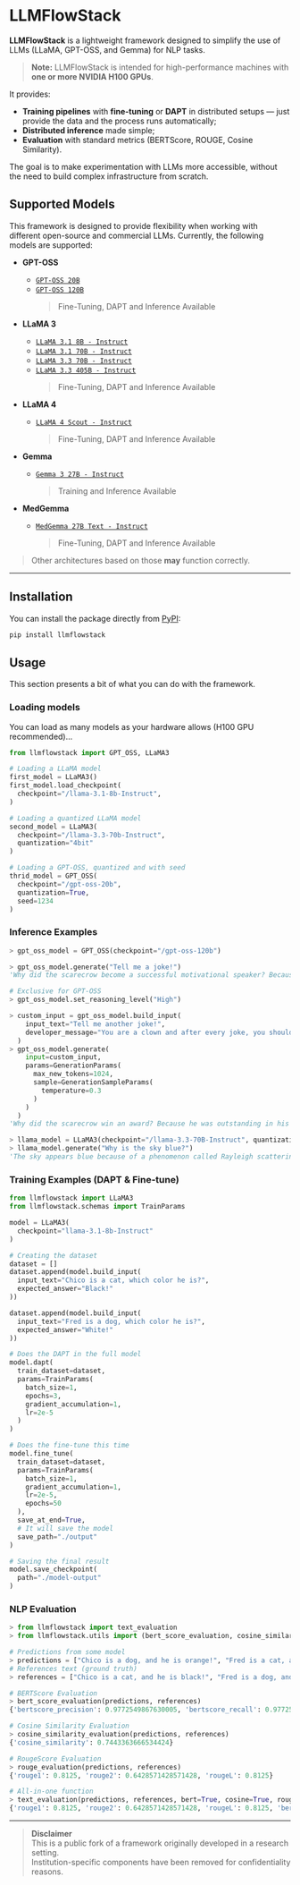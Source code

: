 # LLMFlowStack

**LLMFlowStack** is a lightweight framework designed to simplify the use of LLMs (LLaMA, GPT-OSS, and Gemma) for NLP tasks.

> **Note:** LLMFlowStack is intended for high-performance machines with **one or more NVIDIA H100 GPUs**.

It provides:

- **Training pipelines** with **fine-tuning** or **DAPT** in distributed setups — just provide the data and the process runs automatically;
- **Distributed inference** made simple;
- **Evaluation** with standard metrics (BERTScore, ROUGE, Cosine Similarity).

The goal is to make experimentation with LLMs more accessible, without the need to build complex infrastructure from scratch.

## Supported Models

This framework is designed to provide flexibility when working with different open-source and commercial LLMs. Currently, the following models are supported:

- **GPT-OSS**

  - [`GPT-OSS 20B`](https://huggingface.co/openai/gpt-oss-20b)
  - [`GPT-OSS 120B`](https://huggingface.co/openai/gpt-oss-120b)
    > Fine-Tuning, DAPT and Inference Available

- **LLaMA 3**

  - [`LLaMA 3.1 8B - Instruct`](https://huggingface.co/meta-llama/Llama-3.1-8B-Instruct)
  - [`LLaMA 3.1 70B - Instruct`](https://huggingface.co/meta-llama/Llama-3.1-70B-Instruct)
  - [`LLaMA 3.3 70B - Instruct`](https://huggingface.co/meta-llama/Llama-3.3-70B-Instruct)
  - [`LLaMA 3.3 405B - Instruct`](https://huggingface.co/meta-llama/Llama-3.1-405B-Instruct)
    > Fine-Tuning, DAPT and Inference Available

- **LLaMA 4**

  - [`LLaMA 4 Scout - Instruct`](https://huggingface.co/meta-llama/Llama-4-Scout-17B-16E-Instruct)
    > Fine-Tuning, DAPT and Inference Available

- **Gemma**

  - [`Gemma 3 27B - Instruct`](https://huggingface.co/google/gemma-3-27b-it)
    > Training and Inference Available

- **MedGemma**
  - [`MedGemma 27B Text - Instruct`](https://huggingface.co/google/medgemma-27b-text-it)
    > Fine-Tuning, DAPT and Inference Available

> Other architectures based on those **may** function correctly.

---

## Installation

You can install the package directly from [PyPI](https://pypi.org/project/llmflowstack/):

```bash
pip install llmflowstack
```

## Usage

This section presents a bit of what you can do with the framework.

### Loading models

You can load as many models as your hardware allows (H100 GPU recommended)...

```python
from llmflowstack import GPT_OSS, LLaMA3

# Loading a LLaMA model
first_model = LLaMA3()
first_model.load_checkpoint(
  checkpoint="/llama-3.1-8b-Instruct",
)

# Loading a quantized LLaMA model
second_model = LLaMA3(
  checkpoint="/llama-3.3-70b-Instruct",
  quantization="4bit"
)

# Loading a GPT-OSS, quantized and with seed
thrid_model = GPT_OSS(
  checkpoint="/gpt-oss-20b",
  quantization=True,
  seed=1234
)
```

### Inference Examples

```python
> gpt_oss_model = GPT_OSS(checkpoint="/gpt-oss-120b")

> gpt_oss_model.generate("Tell me a joke!")
'Why did the scarecrow become a successful motivational speaker? Because he was outstanding **in** his field! 🌾😄'

# Exclusive for GPT-OSS
> gpt_oss_model.set_reasoning_level("High")

> custom_input = gpt_oss_model.build_input(
    input_text="Tell me another joke!",
    developer_message="You are a clown and after every joke, you should say 'HONK HONK'"
  )
> gpt_oss_model.generate(
    input=custom_input,
    params=GenerationParams(
      max_new_tokens=1024,
      sample=GenerationSampleParams(
        temperature=0.3
      )
    )
  )
'Why did the scarecrow win an award? Because he was outstanding in his field!  \n\nHONK HONK'

> llama_model = LLaMA3(checkpoint="/llama-3.3-70B-Instruct", quantization="4bit")
> llama_model.generate("Why is the sky blue?")
'The sky appears blue because of a phenomenon called Rayleigh scattering, which is the scattering of light'
```

### Training Examples (DAPT & Fine-tune)

```python
from llmflowstack import LLaMA3
from llmflowstack.schemas import TrainParams

model = LLaMA3(
  checkpoint="llama-3.1-8b-Instruct"
)

# Creating the dataset
dataset = []
dataset.append(model.build_input(
  input_text="Chico is a cat, which color he is?",
  expected_answer="Black!"
))

dataset.append(model.build_input(
  input_text="Fred is a dog, which color he is?",
  expected_answer="White!"
))

# Does the DAPT in the full model
model.dapt(
  train_dataset=dataset,
  params=TrainParams(
    batch_size=1,
    epochs=3,
    gradient_accumulation=1,
    lr=2e-5
  )
)

# Does the fine-tune this time
model.fine_tune(
  train_dataset=dataset,
  params=TrainParams(
    batch_size=1,
    gradient_accumulation=1,
    lr=2e-5,
    epochs=50
  ),
  save_at_end=True,
  # It will save the model
  save_path="./output"
)

# Saving the final result
model.save_checkpoint(
  path="./model-output"
)
```

### NLP Evaluation

```python
> from llmflowstack import text_evaluation
> from llmflowstack.utils import (bert_score_evaluation, cosine_similarity_evaluation, rouge_evaluation)

# Predictions from some model
> predictions = ["Chico is a dog, and he is orange!", "Fred is a cat, and he is white!"]
# References text (ground truth)
> references = ["Chico is a cat, and he is black!", "Fred is a dog, and he is white!"]

# BERTScore Evaluation
> bert_score_evaluation(predictions, references)
{'bertscore_precision': 0.9772549867630005, 'bertscore_recall': 0.9772549867630005, 'bertscore_f1': 0.9772549867630005}

# Cosine Similarity Evaluation
> cosine_similarity_evaluation(predictions, references)
{'cosine_similarity': 0.7443363666534424}

# RougeScore Evaluation
> rouge_evaluation(predictions, references)
{'rouge1': 0.8125, 'rouge2': 0.6428571428571428, 'rougeL': 0.8125}

# All-in-one function
> text_evaluation(predictions, references, bert=True, cosine=True, rouge=True)
{'rouge1': 0.8125, 'rouge2': 0.6428571428571428, 'rougeL': 0.8125, 'bertscore_precision': 0.9772549867630005, 'bertscore_recall': 0.9772549867630005, 'bertscore_f1': 0.9772549867630005, 'cosine_similarity': 0.7443363666534424}
```

---

> **Disclaimer**  
> This is a public fork of a framework originally developed in a research setting.  
> Institution-specific components have been removed for confidentiality reasons.
